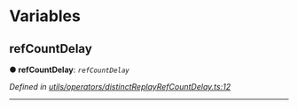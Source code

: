 

# Variables

<a id="refcountdelay"></a>

##  refCountDelay

**● refCountDelay**: *`refCountDelay`*

*Defined in [utils/operators/distinctReplayRefCountDelay.ts:12](https://github.com/paritytech/js-libs/blob/4b231aa/packages/light.js/src/utils/operators/distinctReplayRefCountDelay.ts#L12)*

___

